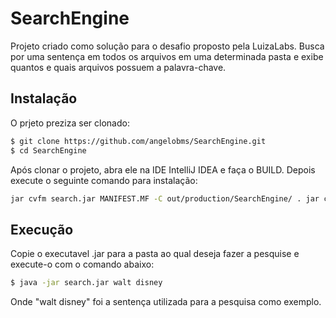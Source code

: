 # SearchEngine

Projeto criado como solução para o desafio proposto pela LuizaLabs. Busca por uma sentença em todos os arquivos em uma 
determinada pasta e exibe quantos e quais arquivos possuem a palavra-chave. 

## Instalação

O prjeto preziza ser clonado:

```sh
$ git clone https://github.com/angelobms/SearchEngine.git
$ cd SearchEngine
```

Após clonar o projeto, abra ele na IDE IntelliJ IDEA e faça o BUILD. Depois execute o seguinte comando para instalação:

```sh
jar cvfm search.jar MANIFEST.MF -C out/production/SearchEngine/ . jar cvfm search.jar MANIFEST.MF -C out/production/SearchEngine/ . 
```

## Execução

Copie o executavel .jar para a pasta ao qual deseja fazer a pesquise e execute-o com o comando abaixo:

```sh
$ java -jar search.jar walt disney
```

Onde "walt disney" foi a sentença utilizada para a pesquisa como exemplo.

